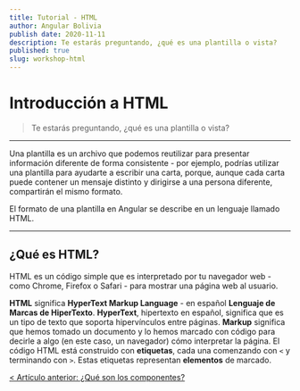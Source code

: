 ```yaml
---
title: Tutorial - HTML
author: Angular Bolivia
publish date: 2020-11-11
description: Te estarás preguntando, ¿qué es una plantilla o vista?
published: true
slug: workshop-html
---
```


# Introducción a HTML

> Te estarás preguntando, ¿qué es una plantilla o vista?

***

Una plantilla es un archivo que podemos reutilizar para presentar información diferente de forma consistente - por ejemplo, podrías utilizar una plantilla para ayudarte a escribir una carta, porque, aunque cada carta puede contener un mensaje distinto y dirigirse a una persona diferente, compartirán el mismo formato.

El formato de una plantilla en Angular se describe en un lenguaje llamado HTML.

***

## ¿Qué es HTML?

HTML es un código simple que es interpretado por tu navegador web - como Chrome, Firefox o Safari - para mostrar una página web al usuario.

**HTML** significa **HyperText Markup Language** - en español **Lenguaje de Marcas de HiperTexto**. **HyperText**, hipertexto en español, significa que es un tipo de texto que soporta hipervínculos entre páginas. **Markup** significa que hemos tomado un documento y lo hemos marcado con código para decirle a algo (en este caso, un navegador) cómo interpretar la página. El código HTML está construido con **etiquetas**, cada una comenzando con `<` y terminando con `>`. Estas etiquetas representan **elementos** de marcado.

<!-- TODO: Enable once this article is created -->
<!-- [> Próximo artículo: ¡Tu primera plantilla!](/blog/workshop-template) -->

[< Artículo anterior: ¿Qué son los componentes?](/blog/workshop-components)
